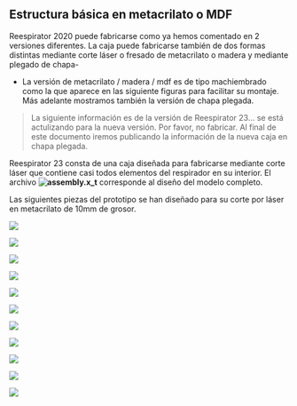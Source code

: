 ## Estructura básica en metacrilato o MDF
Reespirator 2020 puede fabricarse como ya hemos comentado en 2 versiones diferentes. 
La caja puede fabricarse también de dos formas distintas mediante corte láser o fresado de metacrilato o madera y mediante plegado de chapa-

* La versión de metacrilato / madera / mdf es de tipo machiembrado como la que aparece en las siguiente figuras para facilitar su montaje. Más adelante mostramos también la versión de chapa plegada.

> La siguiente información es de la versión de Reespirator 23... se está actulizando para la nueva versión. Por favor, no fabricar. Al final de este documento iremos publicando la información de la nueva caja en chapa plegada.

Reespirator 23 consta de una caja diseñada para fabricarse mediante corte láser que contiene casi todos elementos del respirador en su interior. El archivo **![assembly.x_t](https://gitlab.com/reesistencia/reespirator-doc/-/blob/master/assembly.x_t)** corresponde al diseño del modelo completo.

Las siguientes piezas del prototipo se han diseñado para su corte por láser en metacrilato de 10mm de grosor.

**![](https://lh4.googleusercontent.com/Rw_BoGAOtlgW_iJPXKSboZ_phwh_bFgpRYRIgVJQMQPlqopViYdBvEJlTBs2Jf4IKGeqSFo7HWUwPOuHRUW-O--tx-CfoybJuYr24uFZXqtUsO-ckM-EhM07qhvl56rM1nOGuWrH)**

**![](https://lh4.googleusercontent.com/XCe4fOHAmTvzVQrEcwOv18ccI64T8sXgwTiUNa5SS0kmM8FAN4vYJbNEZREp6uOqvye0GBPQNNL9Yuw_O40Pl8xyd-r03B-fVv2P6H0wofnnRMHY7NDnA3H1W5ZAcZVEZ6bTvtv-)**

**![](https://lh4.googleusercontent.com/3ZPv7TCWPBBi96qQapIw5sOFxL2CvffsMk0U8JEKxL5zV0e5es2PmDdP0FSrVxt8wk4kMz0L58uvNUveCUNkZJtpVtMeNUkiAej620MWAFZfxeNr21v_8H6Lz915uK5yt0OwHZ9C)**

**![](https://lh5.googleusercontent.com/L0N-ppMmLpxlN2YfT_ebNa048y5cwsbxE-y0ux4FTQMNQguw-hpAd3it6jWYv3bRP5tOx8UMiXWH2vEL5eEWqprVB-hGC6kNWp1IdgWD_dvKk_cNLit71CTwUU0A7WFhHiiX_Uuk)**

**![](https://lh5.googleusercontent.com/qY0vFH0W5UO7bKFsUn1E3QBJMlAASbVJqcki84IhO8FfLQUUTGyaDjp1d42nQJRFyhInAHx5c47shrIzz-3Q36Fe0TTPA3Bz7DxSdVLYcbu9WS10ctSC5wvXHG88QQAmqDMajKSJ)**

**![](https://lh5.googleusercontent.com/sxTzoRf1EvIexqKSA2le70w-NmfiLCdZIIfZ6m3NQ3IuG_ttCmHNx8LSiZZVGH3QEF_B2VXYkNTGsDRU1eueFUbhjA4SeWEwXz6cke5gZY6GLZV-eu2RBdUg4ogrZrWsc48u-_NX)**

**![](https://lh6.googleusercontent.com/BNDNVwnBvkhSnpN9zf1XQfJKQQ2XQRJgPSk4vR61QYHcO6NS2HJpTwdGhKmdUkL0pAfWPgUAraw3OHokpWzF9R8yfl_ZC_MnOjLEagmBp__jl14xqvdkuucSgLVKQnQZ-452XtI4)**

**![](https://lh6.googleusercontent.com/nfbuPcVmvR7ehU4mSyaowDeSwp3DMSmCcAbxsTvxJY6zGiyzZ9BCN0xIdjvNYedU0xZ2TDdypSYlNdS7eWef8lLHNz4HiiHS6ZzIK9psJ0aNX4KvaYlDGsUBIznbhSj9n3xrDnWz)**

**![](https://lh6.googleusercontent.com/LlCSm-bFxqQt6LxwusWUtt2JN65otXJwxfJNZz3yvZopwRkAemfxm0JU9Sp1ehk1DP03boxx5sB7cDtSNFKZhuJvjWnxJuWts4H6KIQSPHmkeRcpszLSD3LPPiqnDD95E67EJMgD)**

**![](https://lh3.googleusercontent.com/xruP8yjz8uzkz0ZCEFlxYvH735SlxLY48w-1farFrBMoPoUWUwldtimaiQuycdZZZ0pSxTrzO_SajjRAxNKcw_vZyF7W3iCNSKQbXL5BgcsiVkOpEvMkkZRAxEmJDR-2S6EE4vgf)**

**![](https://lh6.googleusercontent.com/dhdhGPt7kWFuY6w82dX3QZBrO3eC6hOD1q7Yaf14-yLMN3yz7ofPO-w0ZQmLIwbdqoiMF6w1uzy0W5qdrDarwh5-mfR5U6mDl2fsKLTW85tEQi7qSAy5tx-1MFE-vKubh_peMuks)**

